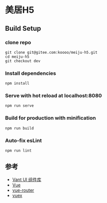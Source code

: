 # 美居H5

## Build Setup

### clone repo 

```
git clone git@gitee.com:koooo/meiju-h5.git
cd meiju-h5
git checkout dev
```

### Install dependencies
```
npm install
```

### Serve with hot reload at localhost:8080
```
npm run serve
```

### Build for production with minification
```
npm run build
```

### Auto-fix esLint
```
npm run lint
```

## 参考

* [Vant UI 组件库](https://youzan.github.io/vant/#/zh-CN/intro)
* [Vue](https://cn.vuejs.org/)
* [vue-router](https://router.vuejs.org/zh/)
* [vuex](https://vuex.vuejs.org/zh/)
   

